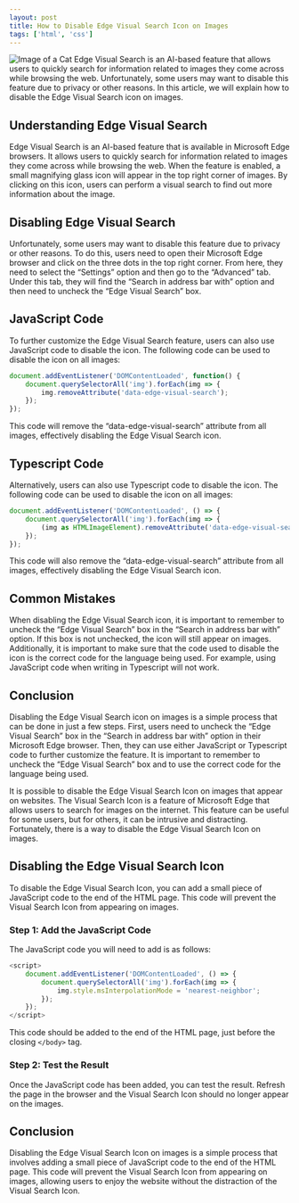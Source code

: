 ```yaml
---
layout: post
title: How to Disable Edge Visual Search Icon on Images
tags: ['html', 'css']
---
```


![Image of a Cat](http://source.unsplash.com/1600x900/?cat)
Edge Visual Search is an AI-based feature that allows users to quickly search for information related to images they come across while browsing the web. Unfortunately, some users may want to disable this feature due to privacy or other reasons. In this article, we will explain how to disable the Edge Visual Search icon on images.

## Understanding Edge Visual Search
Edge Visual Search is an AI-based feature that is available in Microsoft Edge browsers. It allows users to quickly search for information related to images they come across while browsing the web. When the feature is enabled, a small magnifying glass icon will appear in the top right corner of images. By clicking on this icon, users can perform a visual search to find out more information about the image.

## Disabling Edge Visual Search
Unfortunately, some users may want to disable this feature due to privacy or other reasons. To do this, users need to open their Microsoft Edge browser and click on the three dots in the top right corner. From here, they need to select the “Settings” option and then go to the “Advanced” tab. Under this tab, they will find the “Search in address bar with” option and then need to uncheck the “Edge Visual Search” box.

## JavaScript Code
To further customize the Edge Visual Search feature, users can also use JavaScript code to disable the icon. The following code can be used to disable the icon on all images:

```javascript
document.addEventListener('DOMContentLoaded', function() {
    document.querySelectorAll('img').forEach(img => {
        img.removeAttribute('data-edge-visual-search');
    });
});
```

This code will remove the “data-edge-visual-search” attribute from all images, effectively disabling the Edge Visual Search icon.

## Typescript Code
Alternatively, users can also use Typescript code to disable the icon. The following code can be used to disable the icon on all images:

```typescript
document.addEventListener('DOMContentLoaded', () => {
    document.querySelectorAll('img').forEach(img => {
        (img as HTMLImageElement).removeAttribute('data-edge-visual-search');
    });
});
```

This code will also remove the “data-edge-visual-search” attribute from all images, effectively disabling the Edge Visual Search icon.

## Common Mistakes
When disabling the Edge Visual Search icon, it is important to remember to uncheck the “Edge Visual Search” box in the “Search in address bar with” option. If this box is not unchecked, the icon will still appear on images. Additionally, it is important to make sure that the code used to disable the icon is the correct code for the language being used. For example, using JavaScript code when writing in Typescript will not work.

## Conclusion
Disabling the Edge Visual Search icon on images is a simple process that can be done in just a few steps. First, users need to uncheck the “Edge Visual Search” box in the “Search in address bar with” option in their Microsoft Edge browser. Then, they can use either JavaScript or Typescript code to further customize the feature. It is important to remember to uncheck the “Edge Visual Search” box and to use the correct code for the language being used.

It is possible to disable the Edge Visual Search Icon on images that appear on websites. The Visual Search Icon is a feature of Microsoft Edge that allows users to search for images on the internet. This feature can be useful for some users, but for others, it can be intrusive and distracting. Fortunately, there is a way to disable the Edge Visual Search Icon on images.

## Disabling the Edge Visual Search Icon

To disable the Edge Visual Search Icon, you can add a small piece of JavaScript code to the end of the HTML page. This code will prevent the Visual Search Icon from appearing on images.

### Step 1: Add the JavaScript Code

The JavaScript code you will need to add is as follows:

```javascript
<script>
    document.addEventListener('DOMContentLoaded', () => {
        document.querySelectorAll('img').forEach(img => {
            img.style.msInterpolationMode = 'nearest-neighbor';
        });
    });
</script>
```

This code should be added to the end of the HTML page, just before the closing `</body>` tag.

### Step 2: Test the Result

Once the JavaScript code has been added, you can test the result. Refresh the page in the browser and the Visual Search Icon should no longer appear on the images.

## Conclusion

Disabling the Edge Visual Search Icon on images is a simple process that involves adding a small piece of JavaScript code to the end of the HTML page. This code will prevent the Visual Search Icon from appearing on images, allowing users to enjoy the website without the distraction of the Visual Search Icon.